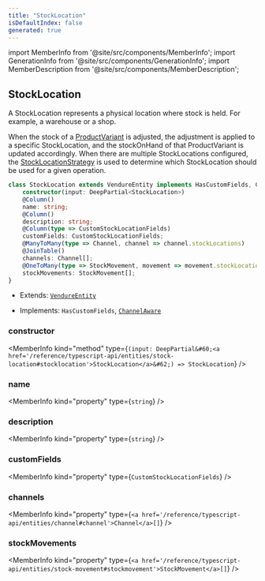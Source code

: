 ```yaml
---
title: "StockLocation"
isDefaultIndex: false
generated: true
---
```

<!-- This file was generated from the Vendure source. Do not modify. Instead, re-run the "docs:build" script -->
import MemberInfo from '@site/src/components/MemberInfo';
import GenerationInfo from '@site/src/components/GenerationInfo';
import MemberDescription from '@site/src/components/MemberDescription';


## StockLocation

<GenerationInfo sourceFile="packages/core/src/entity/stock-location/stock-location.entity.ts" sourceLine="22" packageName="@vendure/core" />

A StockLocation represents a physical location where stock is held. For example, a warehouse or a shop.

When the stock of a <a href='/reference/typescript-api/entities/product-variant#productvariant'>ProductVariant</a> is adjusted, the adjustment is applied to a specific StockLocation,
and the stockOnHand of that ProductVariant is updated accordingly. When there are multiple StockLocations
configured, the <a href='/reference/typescript-api/products-stock/stock-location-strategy#stocklocationstrategy'>StockLocationStrategy</a> is used to determine which StockLocation should be used for
a given operation.

```ts title="Signature"
class StockLocation extends VendureEntity implements HasCustomFields, ChannelAware {
    constructor(input: DeepPartial<StockLocation>)
    @Column()
    name: string;
    @Column()
    description: string;
    @Column(type => CustomStockLocationFields)
    customFields: CustomStockLocationFields;
    @ManyToMany(type => Channel, channel => channel.stockLocations)
    @JoinTable()
    channels: Channel[];
    @OneToMany(type => StockMovement, movement => movement.stockLocation)
    stockMovements: StockMovement[];
}
```
* Extends: <code><a href='/reference/typescript-api/entities/vendure-entity#vendureentity'>VendureEntity</a></code>


* Implements: <code>HasCustomFields</code>, <code><a href='/reference/typescript-api/entities/interfaces#channelaware'>ChannelAware</a></code>



<div className="members-wrapper">

### constructor

<MemberInfo kind="method" type={`(input: DeepPartial&#60;<a href='/reference/typescript-api/entities/stock-location#stocklocation'>StockLocation</a>&#62;) => StockLocation`}   />


### name

<MemberInfo kind="property" type={`string`}   />


### description

<MemberInfo kind="property" type={`string`}   />


### customFields

<MemberInfo kind="property" type={`CustomStockLocationFields`}   />


### channels

<MemberInfo kind="property" type={`<a href='/reference/typescript-api/entities/channel#channel'>Channel</a>[]`}   />


### stockMovements

<MemberInfo kind="property" type={`<a href='/reference/typescript-api/entities/stock-movement#stockmovement'>StockMovement</a>[]`}   />




</div>
